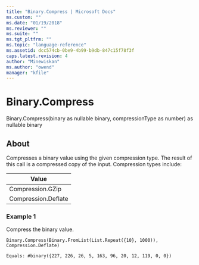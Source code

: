 ```yaml
---
title: "Binary.Compress | Microsoft Docs"
ms.custom: ""
ms.date: "01/19/2018"
ms.reviewer: ""
ms.suite: ""
ms.tgt_pltfrm: ""
ms.topic: "language-reference"
ms.assetid: dcc574cb-0be9-4b99-b9db-847c15f78f3f
caps.latest.revision: 4
author: "Minewiskan"
ms.author: "owend"
manager: "kfile"
---
```

# Binary.Compress
Binary.Compress(binary as nullable binary, compressionType as number) as nullable binary  
  
## About  
Compresses a binary value using the given compression type. The result of this call is a compressed copy of the input. Compression types include:  
  
|Value|  
|---------|  
|Compression.GZip|  
|Compression.Deflate|  
  
### Example 1  
Compress the binary value.  
  
```  
Binary.Compress(Binary.FromList(List.Repeat({10}, 1000)), Compression.Deflate)  
```  
  
```  
Equals: #binary({227, 226, 26, 5, 163, 96, 20, 12, 119, 0, 0})  
```  
